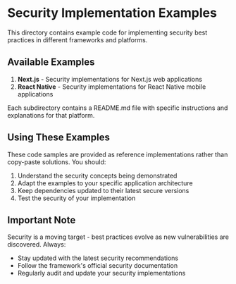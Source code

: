 # Security Implementation Examples

This directory contains example code for implementing security best practices in different frameworks and platforms.

## Available Examples

1. **Next.js** - Security implementations for Next.js web applications
2. **React Native** - Security implementations for React Native mobile applications

Each subdirectory contains a README.md file with specific instructions and explanations for that platform.

## Using These Examples

These code samples are provided as reference implementations rather than copy-paste solutions. You should:

1. Understand the security concepts being demonstrated
2. Adapt the examples to your specific application architecture
3. Keep dependencies updated to their latest secure versions
4. Test the security of your implementation

## Important Note

Security is a moving target - best practices evolve as new vulnerabilities are discovered. Always:

- Stay updated with the latest security recommendations
- Follow the framework's official security documentation
- Regularly audit and update your security implementations
